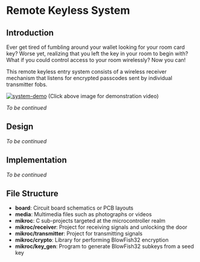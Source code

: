 # Remote Keyless System #

## Introduction ##

Ever get tired of fumbling around your wallet looking for your room card key? Worse yet, realizing that you left the key in your room to begin with? What if you could control access to your room wirelessly? Now you can!

This remote keyless entry system consists of a wireless receiver mechanism that listens for encrypted passcodes sent by individual transmitter fobs.

[![system-demo](http://code.digital-static.net/remote-keyless-system/raw/tip/media/system-full.jpg)](http://www.youtube.com/watch?v=MCNyj44IE78)
(Click above image for demonstration video)

*To be continued*


## Design ##

*To be continued*


## Implementation ##

*To be continued*


## File Structure ##

* **board**: Circuit board schematics or PCB layouts
* **media**: Multimedia files such as photographs or videos
* **mikroc**: C sub-projects targeted at the microcontroller realm
* **mikroc/receiver**: Project for receiving signals and unlocking the door
* **mikroc/transmitter**: Project for transmitting signals
* **mikroc/crypto**: Library for performing BlowFish32 encryption
* **mikroc/key_gen**: Program to generate BlowFish32 subkeys from a seed key